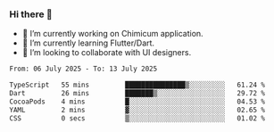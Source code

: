 ### Hi there 👋

<!--
**devcat37/devcat37** is a ✨ _special_ ✨ repository because its `README.md` (this file) appears on your GitHub profile.-->


- 🔭 I’m currently working on Chimicum application.
- 🌱 I’m currently learning Flutter/Dart.
- 👯 I’m looking to collaborate with UI designers.
<!-- - 🤔 I’m looking for help with ... -->

<!--START_SECTION:waka-->

```txt
From: 06 July 2025 - To: 13 July 2025

TypeScript   55 mins         ███████████████▒░░░░░░░░░   61.24 %
Dart         26 mins         ███████▒░░░░░░░░░░░░░░░░░   29.72 %
CocoaPods    4 mins          █░░░░░░░░░░░░░░░░░░░░░░░░   04.53 %
YAML         2 mins          ▓░░░░░░░░░░░░░░░░░░░░░░░░   02.65 %
CSS          0 secs          ▒░░░░░░░░░░░░░░░░░░░░░░░░   01.02 %
```

<!--END_SECTION:waka-->
